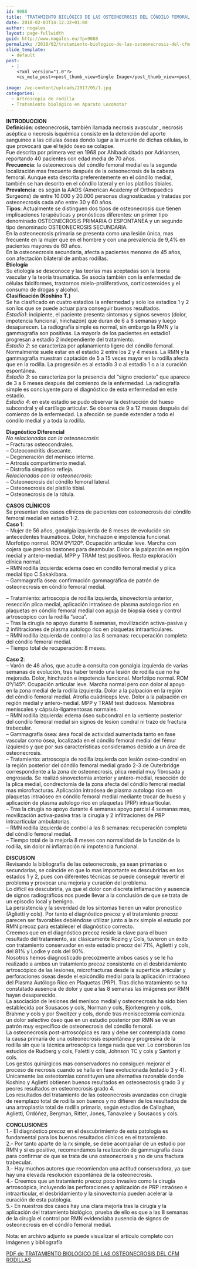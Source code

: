 ```yaml
---
id: 9088
title: 'TRATAMIENTO BIOLÓGICO DE LAS OSTEONECROSIS DEL CÓNDILO FEMORAL MEDIAL  DE LA RODILLA'
date: 2018-02-03T14:12:32+01:00
author: nogales
layout: page-fullwidth
guid: http://www.nogales.eu/?p=9088
permalink: /2018/02/tratamiento-biologico-de-las-osteonecrosis-del-cfm-de-las-rodillas/
slide_template:
  - default
post:
  - |
    <?xml version="1.0"?>
    <cs_meta_post><post_thumb_view>Single Image</post_thumb_view><post_featured_image_as_thumbnail/><post_thumb_audio/><post_thumb_video/><post_thumb_slider/><post_thumb_slider_type/><inside_post_thumb_view>Single Image</inside_post_thumb_view><inside_post_featured_image_as_thumbnail/><inside_post_thumb_audio/><inside_post_thumb_video/><inside_post_thumb_slider/><inside_post_thumb_slider_type/><post_social_sharing>on</post_social_sharing><post_author_info_show>on</post_author_info_show><post_tags_show>on</post_tags_show><post_attachment_show>on</post_attachment_show><page_title/><page_sub_title/><page_subheader_color/><page_subheader_font_color/><header_banner_style>default_header</header_banner_style><header_banner_image/><header_banner_flex_slider>blog</header_banner_flex_slider><custom_slider_id/><sidebar_layout><cs_layout/></sidebar_layout></cs_meta_post>
    
image: /wp-content/uploads/2017/05/1.jpg
categories:
  - Artroscopia de rodilla
  - Tratamiento biológico en Aparato Locomotor
---
```

**INTRODUCCION**  
**Definición**: osteonecrosis, también llamada necrosis avascular , necrosis aséptica o necrosis isquémica consiste en la detención del aporte sanguíneo a las células óseas dondo lugar a la muerte de dichas células, lo que provocará que el tejido óseo se colapse.  
Fue descrita por primera vez en 1968 por Ahlback citado por Adriansen, reportando 40 pacientes con edad media de 70 años.  
**Frecuencia**: la osteonecrosis del cóndilo femoral medial es la segunda localización mas frecuente después de la osteonecrosis de la cabeza femoral. Aunque esta descrita preferentemente en el cóndilo medial, también se han descrito en el cóndilo lateral y en los platillos tibiales.  
**Prevalencia**: es según la AAOS (American Academy of Orthopaedics Surgeons) de entre 10.000 y 20.000 personas diagnosticadas y tratadas por osteonecrosis cada año entre 30 y 60 años.  
**Tipos**: Actualmente se distinguen dos tipos de osteonecrosis que tienen implicaciones terapéuticas y pronósticos diferentes: un primer tipo denominado OSTEONECROSIS PRIMARIA O ESPONTANEA y un segundo tipo denominado OSTEONECROSIS SECUNDARIA.  
En la osteonecrosis primaria se presenta como una lesión única, mas frecuente en la mujer que en el hombre y con una prevalencia de 9,4% en pacientes mayores de 60 años.  
En la osteonecrosis secundaria, afecta a pacientes menores de 45 años, con afectación bilateral de ambas rodillas.  
**Etiología**  
Su etiología se desconoce y las teorías mas aceptadas son la teoría vascular y la teoría traumática. Se asocia también con la enfermedad de células falciformes, trastornos mielo-proliferativos, corticosteroides y el consumo de drogas y alcohol.  
**Clasificación (Koshino T.)**  
Se ha clasificado en cuatro estadios la enfermedad y solo los estadios 1 y 2 son los que se puede actuar para conseguir buenos resultados.  
_Estadío1_: incipiente, el paciente presenta síntomas y signos severos (dolor, impotencia funcional, hinchazón) que duran de 6 a 8 semanas y luego desaparecen. La radiografía simple es normal, sin embargo la RMN y la gammagrafía son positivas. La mayoría de los pacientes en estadio1 progresan a estadío 2 independiente del tratamiento.  
_Estadío 2_: se caracteriza por aplanamiento ligero del cóndilo femoral. Normalmente suele estar en el estadío 2 entre los 2 y 4 meses. La RMN y la gammagrafía muestran captación de 5 a 15 veces mayor en la rodilla afecta que en la rodilla. La progresión es al estadío 3 o al estadío 1 o a la curación espontánea.  
_Estadío 3_: se caracteriza por la presencia del “signo creciente” que aparece de 3 a 6 meses después del comienzo de la enfermedad. La radiografía simple es concluyente para el diagnóstico de esta enfermedad en este estadío.  
_Estadío 4_: en este estadío se pudo observar la destrucción del hueso subcondral y el cartílago articular. Se observa de 9 a 12 meses después del comienzo de la enfermedad. La afección se puede extender a todo el cóndilo medial y a toda la rodilla.

**Diagnóstico Diferencial**  
_No relacionadas con la osteonecrosis_:  
&#8211; Fracturas osteocondrales.  
&#8211; Osteocondritis disecante.  
&#8211; Degeneración del menisco interno.  
&#8211; Artrosis compartimento medial.  
&#8211; Distrofia simpático refleja.  
_Relacionadas con la osteonecrosis:_  
&#8211; Osteonecrosis del cóndilo femoral lateral.  
&#8211; Osteonecrosis del platillo tibial.  
&#8211; Osteonecrosis de la rótula.

**CASOS CLÍNICOS**  
Se presentan dos casos clínicos de pacientes con osteonecrosis del cóndilo femoral medial en estadío 1-2.  
**Caso 1**:  
&#8211; Mujer de 56 años, gonalgia izquierda de 8 meses de evolución sin antecedentes traumáticos. Dolor, hinchazón e impotencia funcional. Morfotipo normal. ROM 0º/120º. Ocupación articular leve. Marcha con cojera que precisa bastones para deambular. Dolor a la palpación en región medial y antero-medial. MPP y TRAM test positivos. Resto exploración clínica normal.  
&#8211; RMN rodilla izquierda: edema óseo en condilo femoral medial y plica medial tipo C Sakakibara.  
&#8211; Gammagrafía ósea: confirmación gammagráfica de patrón de osteonecrosis en cóndilo femoral medial.

&#8211; Tratamiento: artroscopia de rodilla izquierda, sinovectomía anterior, resección plica medial, aplicación intraósea de plasma autologo rico en plaquetas en cóndilo femoral medial con aguja de biopsia ósea y control artroscópico con la rodilla “seca”.  
&#8211; Tras la cirugía no apoyo durante 8 semanas, movilización activa-pasiva y 2 infiltraciones de plasma autologo rico en plaquetas intraarticulares.  
&#8211; RMN rodilla izquierda de control a las 8 semanas: recuperación completa del cóndilo femoral medial.  
&#8211; Tiempo total de recuperación: 8 meses.

**Caso 2**:  
&#8211; Varón de 46 años, que acude a consulta con gonalgia izquierda de varias semanas de evolución, tras haber tenido una lesión de rodilla que no ha mejorado. Dolor, hinchazón e impotencia funcional. Morfotipo normal. ROM 0º/145º. Ocupación articular leve. Marcha normal pero con dolor al apoyo en la zona medial de la rodilla izquierda. Dolor a la palpación en la región del cóndilo femoral medial. Atrofia cuádriceps leve. Dolor a la palpación en región medial y antero-medial. MPP y TRAM test dudosos. Maniobras meniscales y cápsula-ligamentosas normales.  
&#8211; RMN rodilla izquierda: edema óseo subcondral en la vertiente posterior del condilo femoral medial sin signos de lesion condral ni trazo de fractura trabecular.  
&#8211; Gammagrafía ósea: área focal de actividad aumentada tanto en fase vascular como ósea, localizada en el cóndilo femoral medial del fémur izquierdo y que por sus características consideramos debido a un área de osteonecrosis.  
&#8211; Tratamiento: artroscopia de rodilla izquierda con lesión osteo-condral en la región posterior del cóndilo femoral medial grado 2-3 de Outerbridge correspondiente a la zona de osteonecrosis, plica medial muy fibrosada y engrosada. Se realizó sinovectomía anterior y antero-medial, resección de la plica medial, condrectomía de la zona afecta del cóndilo femoral medial mas microfracturas. Aplicación intraósea de plasma autologo rico en plaquetas intraóseo en cóndilo femoral medial mediante trocar de hueso y aplicación de plasma autologo rico en plaquetas (PRP) intraarticular.  
&#8211; Tras la cirugía no apoyo durante 4 semanas apoyo parcial 4 semanas mas, movilización activa-pasiva tras la cirugía y 2 infiltraciones de PRP intraarticular ambulatorias.  
&#8211; RMN rodilla izquierda de control a las 8 semanas: recuperación completa del cóndilo femoral medial.  
&#8211; Tiempo total de la mejoría 8 meses con normalidad de la función de la rodilla, sin dolor ni inflamación ni impotencia funcional.

**DISCUSION**  
Revisando la bibliografía de las osteonecrosis, ya sean primarias o secundarias, se coincide en que lo mas importante es descubrirlas en los estados 1 y 2, pues con diferentes técnicas se puede conseguir revertir el problema y provocar una mejoría y curación del problema.  
Lo difícil es descubrirla, ya que el dolor con discreta inflamación y ausencia de signos radiográficos nos puede llevar a la conclusión de que se trata de un episodio local y benigno.  
La persistencia y la severidad de los síntomas tienen un valor pronostico (Aglietti y cols). Por tanto el diagnóstico precoz y el tratamiento precoz parecen ser favorables debiéndose utilizar junto a la rx simple el estudio por RMN precoz para establecer el diagnóstico correcto.  
Creemos que en el diagnóstico precoz reside la clave para el buen resultado del tratamiento, así clásicamente Rozing y Cols, tuvieron un éxito con tratamiento conservador en este estadío precoz del 71%, Aglietti y cols, del 81% y Lodke y cols del 90%.  
Nosotros hemos diagnosticado precozmente ambos casos y se le ha realizado a ambos un tratamiento precoz consistente en el desbridamiento artroscópico de las lesiones, microfracturas desde la superficie articular y perforaciones óseas desde el epicóndilo medial para la aplicación intraósea del Plasma Autólogo Rico en Plaquetas (PRP). Tras dicho tratamiento se ha constatado ausencia de dolor y que a las 8 semanas las imágenes por RMN hayan desaparecido.  
La asociación de lesiones del menisco medial y osteonecrosis ha sido bien establecida por Sousacos y cols, Norman y cols, Bjorkengren y cols, Brahme y cols y por Sweitzer y cols, donde tras meniscectomía comienza un dolor selectivo óseo que en un estudio posterior por RMN se ve un patrón muy específico de osteonecrosis del cóndilo femoral.  
La osteonecrosis post-artroscópica es rara y debe ser contemplada como la causa primaria de una osteonecrosis espontánea y progresiva de la rodilla sin que la técnica artroscópica tenga nada que ver. Lo corroboran los estudios de Rudberg y cols, Faletti y cols, Johnson TC y cols y Santori y cols.  
Los gestos quirúrgicos mas conservadores no consiguen mejorar el proceso de necrosis cuando se halla en fase evolucionada (estadío 3 y 4). Unicamente las osteotomías constituyen una alternativa razonable donde Koshino y Aglietti obtienen buenos resultados en osteonecrosis grado 3 y peores resultados en osteonecrosis grado 4.  
Los resultados del tratamiento de las osteonecrosis avanzadas con cirugía de reemplazo total de rodilla son buenos y no difieren de los resultados de una artroplastia total de rodilla primaria, según estudios de Callaghan, Aglietti, Ordóñez, Bergman, Ritter, Jones, Tanavalee y Sousacos y cols.

**CONCLUSIONES**  
1.- El diagnóstico precoz en el descubrimiento de esta patología es fundamental para los buenos resultados clínicos en el tratamiento.  
2.- Por tanto aparte de la rx simple, se debe acompañar de un estudio por RMN y si es positivo, recomendamos la realización de gammagrafía ósea para confirmar de que se trata de una osteonecrosis y no de una fractura trabecular.  
3.- Hay muchos autores que recomiendan una actitud conservadora, ya que hay una elevada resolución espontánea de la osteonecrosis.  
4.- Creemos que un tratamiento precoz poco invasivo como la cirugía artroscópica, incluyendo las perforaciones y aplicación de PRP intraóseo e intraarticular, el desbridamiento y la sinovectomía pueden acelerar la curación de esta patología.  
5.- En nuestros dos casos hay una clara mejoría tras la cirugía y la aplicación del tratamiento biológico, prueba de ello es que a las 8 semanas de la cirugía el control por RMN evidenciaba ausencia de signos de osteonecrosis en el cóndilo femoral medial.

Nota: en archivo adjunto se puede visualizar el artículo completo con imágenes y bibliografía

[PDF de TRATAMIENTO BIOLOGICO DE LAS OSTEONECROSIS DEL CFM RODILLAS](http://www.nogales.eu/wp-content/uploads/2018/02/TRATAMIENTO-BIOLOGICO-DE-LAS-OSTEONECROSIS-DEL-CFM-RODILLAS1.pdf)